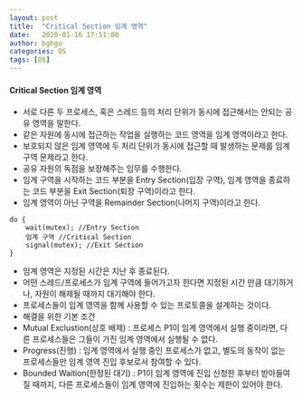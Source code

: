 ```yaml
---
layout: post
title:  "Critical Section 임계 영역"
date:   2020-01-16 17:51:00
author: bghgu
categories: OS
tags: [OS]
---
```


#### Critical Section 임계 영역
* 서로 다른 두 프로세스, 혹은 스레드 등의 처리 단위가 동시에 접근해서는 안되는 공유 영역을 말한다.
* 같은 자원에 동시에 접근하는 작업을 실행하는 코드 영역을 임계 영역이라고 한다.
* 보호되지 않은 임계 영역에 두 처리 단위가 동시에 접근할 때 발생하는 문제를 임계 구역 문제라고 한다.
* 공유 자원의 독점을 보장해주는 임무를 수행한다.
* 임계 구역을 시작하는 코드 부분을 Entry Section(입장 구역), 임계 영역을 종료하는 코드 부분을 Exit Section(퇴장 구역)이라고 한다.
* 임계 영역이 아닌 구역을 Remainder Section(나머지 구역)이라고 한다.
```
do {
    wait(mutex); //Entry Section
    임계 구역 //Critical Section
    signal(mutex); //Exit Section
}
```
* 임계 영역은 지정된 시간은 지난 후 종료된다.
* 어떤 스레드/프로세스가 임계 구역에 들어가고자 한다면 지정된 시간 만큼 대기하거나, 자원이 해제될 때까지 대기해야 한다.
* 프로세스들이 임계 영역을 함께 사용할 수 있는 프로토콜을 설계하는 것이다.
* 해결을 위한 기본 조건
* Mutual Exclustion(상호 배제) : 프로세스 P1이 임계 영역에서 실행 중이라면, 다른 프로세스들은 그들이 가진 임계 영역에서 실행될 수 없다.
* Progress(진행) : 임계 영역에서 실행 중인 프로세스가 없고, 별도의 동작이 없는 프로세스들만 임계 영역 진입 후보로서 참여할 수 있다.
* Bounded Waition(한정된 대기) : P1이 임계 영역에 진입 신청한 후부터 받아들여질 때까지, 다른 프로세스들이 임계 영역에 진입하는 횟수는 제한이 있어야 한다.